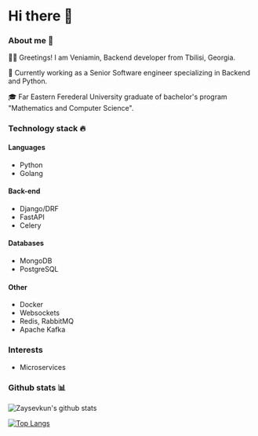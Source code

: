 # Hi there 👋

### About me 👀
👨‍💻 Greetings! I am Veniamin, Backend developer from Tbilisi, Georgia. 

🐬 Currently working as a Senior Software engineer specializing in Backend and Python.

🎓 Far Eastern Ferederal University graduate of bachelor's program "Mathematics and Computer Science".

### Technology stack 🔥
#### Languages
- Python
- Golang

#### Back-end
- Django/DRF
- FastAPI
- Celery

#### Databases
- MongoDB
- PostgreSQL

#### Other
- Docker
- Websockets
- Redis, RabbitMQ
- Apache Kafka

### Interests
- Microservices


### Github stats 📊
![Zaysevkun's github stats](https://github-readme-stats.vercel.app/api?username=Zaysevkun&count_private=true)

[![Top Langs](https://github-readme-stats.vercel.app/api/top-langs/?username=Zaysevkun&layout=compact)](https://github.com/Zaysevkun/github-readme-stats)

